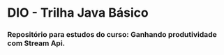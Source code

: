 # DIO - Trilha Java Básico
### Repositório para estudos do curso: Ganhando produtividade com Stream Api.
